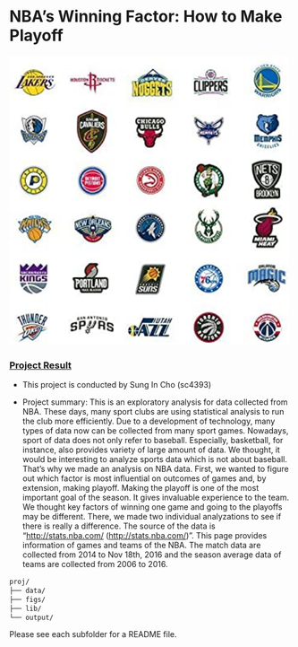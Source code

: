 # NBA’s Winning Factor: How to Make Playoff

<img src="figs/nba_teams.jpg" width="500">

### [Project Result](doc/NBA_Result.pdf)

+ This project is conducted by Sung In Cho (sc4393)

+ Project summary: This is an exploratory analysis for data collected from NBA. These days, many sport clubs are using statistical analysis to run the club more efficiently. Due to a development of technology, many types of data now can be collected from many sport games. Nowadays, sport of data does not only refer to baseball. Especially, basketball, for instance, also provides variety of large amount of data. We thought, it would be interesting to analyze sports data which is not about baseball. That’s why we made an analysis on NBA data. First, we wanted to figure out which factor is most influential on outcomes of games and, by extension, making playoff. Making the playoff is one of the most important goal of the season. It gives invaluable experience to the team. We thought key factors of winning one game and going to the playoffs may be different. There, we made two individual analyzations to see if there is really a difference. The source of the data is “http://stats.nba.com/ (http://stats.nba.com/)”. This page provides information of games and teams of the NBA. The match data are collected from 2014 to Nov 18th, 2016 and the season average data of teams are collected from 2006 to 2016.


```
proj/
├── data/
├── figs/
├── lib/
└── output/
```

Please see each subfolder for a README file.
